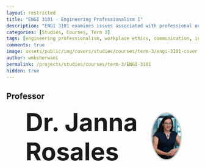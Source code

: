 ```yaml
---
layout: restricted
title: "ENGI 3101 - Engineering Professionalism I"
description: "ENGI 3101 examines issues associated with professional engineering practice and with functioning effectively in the workplace. Topics include communication, workplace and professional ethics, information literacy, equity, gender, diversity, and occupational health and safety (including first-aid). This is a writing-intensive course with a critically-reflective component. Current accreditation graduate attributes are introduced for further development throughout the program."
categories: [Studies, Courses, Term 3]
tags: [engineering professionalism, workplace ethics, communication, information literacy, diversity, equity, occupational health, writing-intensive]
comments: true
image: assets/public/img/covers/studies/courses/term-3/engi-3101-cover.png
author: wmksherwani
permalink: /projects/studies/courses/term-3/ENGI-3101
hidden: true
---
```


## Professor

<html lang="en">
<head>
    <meta charset="UTF-8">
    <meta name="viewport" content="width=device-width, initial-scale=1.0">
</head>
<div id="name-wrapper" style="margin: 0;">
    <div style="display: flex; justify-content: space-between; align-items: center; padding: 0 50px;">
        <div style="font-size: 4rem; font-weight: bold;">Dr. Janna Rosales</div>
        <div>
            <img src="assets/public/img/people/Janna Rosales.png" alt="Janna Rosales" 
                 style="width: 120px; height: 120px; object-fit: cover; border-radius: 50%; border: 3px solid #ccc;">
        </div>
    </div>
</div>
</html>

<!-- <html lang="en">
<head>
    <meta charset="UTF-8">
    <meta name="viewport" content="width=device-width, initial-scale=1.0">
    <title>Star Rating</title>
    <link href="https://cdnjs.cloudflare.com/ajax/libs/font-awesome/6.0.0-beta3/css/all.min.css" rel="stylesheet">
</head>
<div id="star-wrapper" style="margin: 0; display: flex; justify-content: center; align-items: center;">
    <div style="display: flex; justify-content: center; align-items: center; font-size: 50px;">
        <i class="fas fa-star" style="color: gold;"></i>
        <i class="fas fa-star" style="color: gold;"></i>
        <i class="fas fa-star" style="color: gold;"></i>
        <i class="fas fa-star" style="color: gold;"></i>
        <i class="fas fa-star" style="color: gold;"></i>
    </div>
</div>
</html> -->
